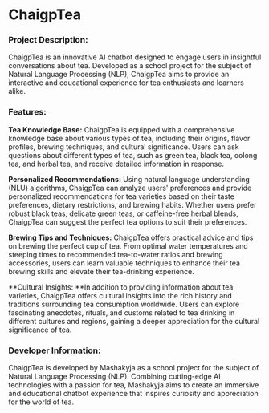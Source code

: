 # ChaigpTea

### Project Description:
ChaigpTea is an innovative AI chatbot designed to engage users in insightful conversations about tea. Developed as a school project for the subject of Natural Language Processing (NLP), ChaigpTea aims to provide an interactive and educational experience for tea enthusiasts and learners alike.


### Features:
**Tea Knowledge Base:** ChaigpTea is equipped with a comprehensive knowledge base about various types of tea, including their origins, flavor profiles, brewing techniques, and cultural significance. Users can ask questions about different types of tea, such as green tea, black tea, oolong tea, and herbal tea, and receive detailed information in response.

**Personalized Recommendations:** Using natural language understanding (NLU) algorithms, ChaigpTea can analyze users' preferences and provide personalized recommendations for tea varieties based on their taste preferences, dietary restrictions, and brewing habits. Whether users prefer robust black teas, delicate green teas, or caffeine-free herbal blends, ChaigpTea can suggest the perfect tea options to suit their preferences.

**Brewing Tips and Techniques:** ChaigpTea offers practical advice and tips on brewing the perfect cup of tea. From optimal water temperatures and steeping times to recommended tea-to-water ratios and brewing accessories, users can learn valuable techniques to enhance their tea brewing skills and elevate their tea-drinking experience.

**Cultural Insights: **In addition to providing information about tea varieties, ChaigpTea offers cultural insights into the rich history and traditions surrounding tea consumption worldwide. Users can explore fascinating anecdotes, rituals, and customs related to tea drinking in different cultures and regions, gaining a deeper appreciation for the cultural significance of tea.


### Developer Information:
ChaigpTea is developed by Mashakyja as a school project for the subject of Natural Language Processing (NLP). Combining cutting-edge AI technologies with a passion for tea, Mashakyja aims to create an immersive and educational chatbot experience that inspires curiosity and appreciation for the world of tea.
